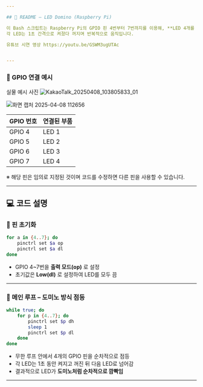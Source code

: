 ```yaml
---

## 📘 README – LED Domino (Raspberry Pi)

이 Bash 스크립트는 Raspberry Pi의 GPIO 핀 4번부터 7번까지를 이용해, **LED 4개를 도미노처럼 순차적으로 점등**하는 간단한 GPIO 제어 예제입니다.  
각 LED는 1초 간격으로 켜졌다 꺼지며 반복적으로 움직입니다.

유튜브 시연 영상 https://youtu.be/GSWM3ugUTAc


---
```


### 🔌 GPIO 연결 예시

실물 예시 사진 ![KakaoTalk_20250408_103805833_01](https://github.com/user-attachments/assets/6347278f-6821-464c-bee6-e347d14aa235)


![화면 캡처 2025-04-08 112656](https://github.com/user-attachments/assets/35d7466e-ef95-42b2-84bb-06b0aba9575f)


| GPIO 번호 | 연결된 부품 |
|-----------|--------------|
| GPIO 4    | LED 1        |
| GPIO 5    | LED 2        |
| GPIO 6    | LED 3        |
| GPIO 7    | LED 4        |

※ 해당 핀은 임의로 지정된 것이며 코드를 수정하면 다른 핀을 사용할 수 있습니다.

---

## 💻 코드 설명

### 🔹 핀 초기화
```bash
for a in {4..7}; do
    pinctrl set $a op
    pinctrl set $a dl
done
```
- GPIO 4~7번을 **출력 모드(op)** 로 설정
- 초기값은 **Low(dl)** 로 설정하여 LED를 모두 끔

---

### 🔹 메인 루프 – 도미노 방식 점등
```bash
while true; do
    for p in {4..7}; do
        pinctrl set $p dh
        sleep 1
        pinctrl set $p dl
    done
done
```

- 무한 루프 안에서 4개의 GPIO 핀을 순차적으로 점등
- 각 LED는 1초 동안 켜지고 꺼진 뒤 다음 LED로 넘어감
- 결과적으로 LED가 **도미노처럼 순차적으로 깜빡임**

---
